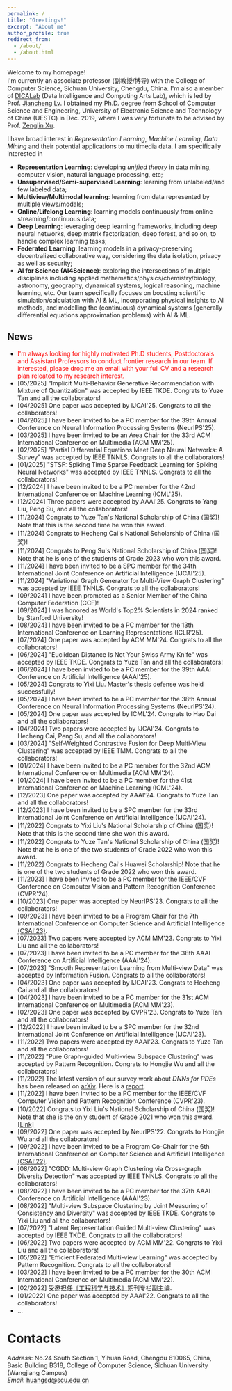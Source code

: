 ```yaml
---
permalink: /
title: "Greetings!"
excerpt: "About me"
author_profile: true
redirect_from: 
  - /about/
  - /about.html
---
```


Welcome to my homepage! \
I'm currently an associate professor (副教授/博导) with the College of Computer Science, Sichuan University, Chengdu, China. I'm also a member of [DICALab](https://dicalab.cn/) (Data Intelligence and Computing Arts Lab), which is led by Prof. [Jiancheng Lv](https://cs.scu.edu.cn/info/1303/13767.htm). I obtained my Ph.D. degree from School of Computer Science and Engineering, University of Electronic Science and Technology of China (UESTC) in Dec. 2019, where I was very fortunate to be advised by Prof. [Zenglin Xu](http://faculty.hitsz.edu.cn/xuzenglin). 

I have broad interest in *Representation Learning*, *Machine Learning*, *Data Mining* and their potential applications to multimedia data. I am specifically interested in
- **Representation Learning**: developing *unified theory* in data mining, computer vision, natural language processing, etc;
- **Unsupervised/Semi-supervised Learning**: learning from unlabeled/and few labeled data;
- **Multiview/Multimodal learning**: learning from data represented by multiple views/modals;
- **Online/Lifelong Learning**: learning models continuously from online streaming/continuous data;
- **Deep Learning**: leveraging deep learning frameworks, including deep neural networks, deep matrix factorization, deep forest, and so on, to handle complex learning tasks;
- **Federated Learning**: learning models in a privacy-preserving decentralized collaborative way, considering the data isolation, privacy as well as security;
- **AI for Science (AI4Science)**: exploring the intersections of multiple disciplines including applied mathematics/physics/chemistry/biology, astronomy, geography, dynamical systems, logical reasoning, machine learning, etc. Our team specifically focuses on boosting scientific simulation/calculation with AI & ML, incorporating physical insights to AI methods, and modelling the (continuous) dynamical systems (generally differential equations approximation problems) with AI & ML.

<!--
- spanning the areas of Artificial Intelligence, Data Science, Optimization, ...
-->

News
------
- <span style="color: #FF0000">I'm always looking for highly motivated Ph.D students, Postdoctorals and Assistant Professors to conduct frontier research in our team. If interested, please drop me an email with your full CV and a research plan releated to my research interest.</span>
- [05/2025] "Implicit Multi-Behavior Generative Recommendation with Mixture of Quantization" was accepted by IEEE TKDE. Congrats to Yuze Tan and all the collaborators!
- [04/2025] One paper was accepted by IJCAI'25. Congrats to all the collaborators!
- [04/2025] I have been invited to be a PC member for the 39th Annual Conference on Neural Information Processing Systems (NeurIPS'25).
- [03/2025] I have been invited to be an Area Chair for the 33rd ACM International Conference on Multimedia (ACM MM'25).
- [02/2025] "Partial Differential Equations Meet Deep Neural Networks: A Survey" was accepted by IEEE TNNLS. Congrats to all the collaborators!
- [01/2025] "STSF: Spiking Time Sparse Feedback Learning for Spiking Neural Networks" was accepted by IEEE TNNLS. Congrats to all the collaborators!
- [12/2024] I have been invited to be a PC member for the 42nd International Conference on Machine Learning (ICML'25).
- [12/2024] Three papers were accepted by AAAI'25. Congrats to Yang Liu, Peng Su, and all the collaborators!
- [11/2024] Congrats to Yuze Tan's National Scholarship of China (国奖)! Note that this is the second time he won this award.
- [11/2024] Congrats to Hecheng Cai's National Scholarship of China (国奖)! 
- [11/2024] Congrats to Peng Su's National Scholarship of China (国奖)! Note that he is one of the students of Grade 2023 who won this award.
- [11/2024] I have been invited to be a SPC member for the 34th International Joint Conference on Artificial Intelligence (IJCAI'25).
- [11/2024] "Variational Graph Generator for Multi-View Graph Clustering" was accepted by IEEE TNNLS. Congrats to all the collaborators! 
- [09/2024] I have been promoted as a Senior Member of the China Computer Federation (CCF)!
- [09/2024] I was honored as World's Top2% Scientists in 2024 ranked by Stanford University!
- [08/2024] I have been invited to be a PC member for the 13th International Conference on Learning Representations (ICLR'25).
- [07/2024] One paper was accepted by ACM MM'24. Congrats to all the collaborators!
- [06/2024] "Euclidean Distance Is Not Your Swiss Army Knife" was accepted by IEEE TKDE. Congrats to Yuze Tan and all the collaborators!
- [06/2024] I have been invited to be a PC member for the 39th AAAI Conference on Artificial Intelligence (AAAI'25).
- [05/2024] Congrats to Yixi Liu. Master's thesis defense was held successfully!
- [05/2024] I have been invited to be a PC member for the 38th Annual Conference on Neural Information Processing Systems (NeurIPS'24).
- [05/2024] One paper was accepted by ICML'24. Congrats to Hao Dai and all the collaborators!
- [04/2024] Two papers were accepted by IJCAI'24. Congrats to Hecheng Cai, Peng Su, and all the collaborators!
- [03/2024] "Self-Weighted Contrastive Fusion for Deep Multi-View Clustering" was accepted by IEEE TMM. Congrats to all the collaborators!
- [01/2024] I have been invited to be a PC member for the 32nd ACM International Conference on Multimedia (ACM MM'24).
- [01/2024] I have been invited to be a PC member for the 41st International Conference on Machine Learning (ICML'24).
- [12/2023] One paper was accepted by AAAI'24. Congrats to Yuze Tan and all the collaborators!
- [12/2023] I have been invited to be a SPC member for the 33rd International Joint Conference on Artificial Intelligence (IJCAI'24).
- [11/2022] Congrats to Yixi Liu's National Scholarship of China (国奖)! Note that this is the second time she won this award.
- [11/2022] Congrats to Yuze Tan's National Scholarship of China (国奖)! Note that he is one of the two students of Grade 2022 who won this award.
- [11/2022] Congrats to Hecheng Cai's Huawei Scholarship! Note that he is one of the two students of Grade 2022 who won this award.
- [11/2023] I have been invited to be a PC member for the IEEE/CVF Conference on Computer Vision and Pattern Recognition Conference (CVPR'24).
- [10/2023] One paper was accepted by NeurIPS'23. Congrats to all the collaborators!
- [09/2023] I have been invited to be a Program Chair for the 7th International Conference on Computer Science and Artificial Intelligence [(CSAI'23)](https://www.csai.org/2023.html).   
- [07/2023] Two papers were accepted by ACM MM'23. Congrats to Yixi Liu and all the collaborators!
- [07/2023] I have been invited to be a PC member for the 38th AAAI Conference on Artificial Intelligence (AAAI'24).
- [07/2023] "Smooth Representation Learning from Multi-view Data" was accepted by Information Fusion. Congrats to all the collaborators!
- [04/2023] One paper was accepted by IJCAI'23. Congrats to Hecheng Cai and all the collaborators!
- [04/2023] I have been invited to be a PC member for the 31st ACM International Conference on Multimedia (ACM MM'23).
- [02/2023] One paper was accepted by CVPR'23. Congrats to Yuze Tan and all the collaborators!
- [12/2022] I have been invited to be a SPC member for the 32nd International Joint Conference on Artificial Intelligence (IJCAI'23).
- [11/2022] Two papers were accepted by AAAI'23. Congrats to Yuze Tan and all the collaborators!
- [11/2022] "Pure Graph-guided Multi-view Subspace Clustering" was accepted by Pattern Recognition. Congrats to Hongjie Wu and all the collaborators!
- [11/2022] The latest version of our survey work about *DNNs for PDEs* has been released on [arXiv](https://arxiv.org/abs/2211.05567). Here is a [report](https://mp.weixin.qq.com/s/NkTzXwhEzUYqsf3oT-50IQ).
- [11/2022] I have been invited to be a PC member for the IEEE/CVF Computer Vision and Pattern Recognition Conference (CVPR'23).
- [10/2022] Congrats to Yixi Liu's National Scholarship of China (国奖)! Note that she is the only student of Grade 2021 who won this award. [[Link]](https://mp.weixin.qq.com/s/etH5uk5sC4ErkOZuNwfanA) 
- [09/2022] One paper was accepted by NeurIPS'22. Congrats to Hongjie Wu and all the collaborators!
- [09/2022] I have been invited to be a Program Co-Chair for the 6th International Conference on Computer Science and Artificial Intelligence [(CSAI'22)](http://www.csai.org/index.html).
- [08/2022] "CGDD: Multi-view Graph Clustering via Cross-graph Diversity Detection" was accepted by IEEE TNNLS. Congrats to all the collaborators!
- [08/2022] I have been invited to be a PC member for the 37th AAAI Conference on Artificial Intelligence (AAAI'23).
- [08/2022] "Multi-view Subspace Clustering by Joint Measuring of Consistency and Diversity" was accepted by IEEE TKDE. Congrats to Yixi Liu and all the collaborators!
- [07/2022] "Latent Representation Guided Multi-view Clustering" was accepted by IEEE TKDE. Congrats to all the collaborators!
- [06/2022] Two papers were accepted by ACM MM'22. Congrats to Yixi Liu and all the collaborators!
- [05/2022] "Efficient Federated Multi-view Learning" was accepted by Pattern Recognition. Congrats to all the collaborators!
- [03/2022] I have been invited to be a PC member for the 30th ACM International Conference on Multimedia (ACM MM'22).
- [02/2022] 受邀担任[《工程科学与技术》](https://mp.weixin.qq.com/s/ziqB_5hAXYSO0l9IdXCitg)期刊专栏副主编.
- [01/2022] One paper was accepted by AAAI'22. Congrats to all the collaborators!
- ...

Contacts
======
*Address*: No.24 South Section 1, Yihuan Road, Chengdu 610065, China, \
Basic Building B318, College of Computer Science, Sichuan University (Wangjiang Campus)\
*Email*: huangsd@scu.edu.cn


<!-- - [04/2024] 受邀担任[国家自然科学基金委](https://www.nsfc.gov.cn/)基金评审人. -->

<!-- - [05/2022] 受邀担任[国家自然科学基金委](https://www.nsfc.gov.cn/)基金评审人. -->






